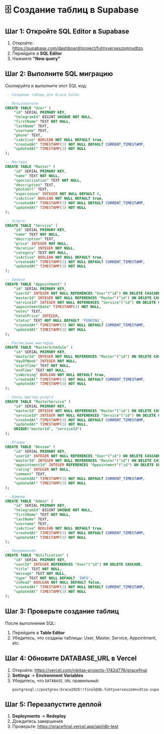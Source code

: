# 🗄️ Создание таблиц в Supabase

## Шаг 1: Откройте SQL Editor в Supabase

1. Откройте: https://supabase.com/dashboard/project/fuhtyverxeszomnvdtzo
2. Перейдите в **SQL Editor**
3. Нажмите **"New query"**

## Шаг 2: Выполните SQL миграцию

Скопируйте и выполните этот SQL код:

```sql
-- Создание таблиц для Grace Salon

-- Пользователи
CREATE TABLE "User" (
    "id" SERIAL PRIMARY KEY,
    "telegramId" BIGINT UNIQUE NOT NULL,
    "firstName" TEXT NOT NULL,
    "lastName" TEXT,
    "username" TEXT,
    "phone" TEXT,
    "isActive" BOOLEAN NOT NULL DEFAULT true,
    "createdAt" TIMESTAMP(3) NOT NULL DEFAULT CURRENT_TIMESTAMP,
    "updatedAt" TIMESTAMP(3) NOT NULL
);

-- Мастера
CREATE TABLE "Master" (
    "id" SERIAL PRIMARY KEY,
    "name" TEXT NOT NULL,
    "specialization" TEXT NOT NULL,
    "description" TEXT,
    "photoUrl" TEXT,
    "experience" INTEGER NOT NULL DEFAULT 0,
    "isActive" BOOLEAN NOT NULL DEFAULT true,
    "createdAt" TIMESTAMP(3) NOT NULL DEFAULT CURRENT_TIMESTAMP,
    "updatedAt" TIMESTAMP(3) NOT NULL
);

-- Услуги
CREATE TABLE "Service" (
    "id" SERIAL PRIMARY KEY,
    "name" TEXT NOT NULL,
    "description" TEXT,
    "price" INTEGER NOT NULL,
    "duration" INTEGER NOT NULL,
    "category" TEXT NOT NULL,
    "isActive" BOOLEAN NOT NULL DEFAULT true,
    "createdAt" TIMESTAMP(3) NOT NULL DEFAULT CURRENT_TIMESTAMP,
    "updatedAt" TIMESTAMP(3) NOT NULL
);

-- Записи
CREATE TABLE "Appointment" (
    "id" SERIAL PRIMARY KEY,
    "userId" INTEGER NOT NULL REFERENCES "User"("id") ON DELETE CASCADE,
    "masterId" INTEGER NOT NULL REFERENCES "Master"("id") ON DELETE CASCADE,
    "serviceId" INTEGER NOT NULL REFERENCES "Service"("id") ON DELETE CASCADE,
    "appointmentDate" TIMESTAMP(3) NOT NULL,
    "notes" TEXT,
    "totalPrice" INTEGER,
    "status" TEXT NOT NULL DEFAULT 'PENDING',
    "createdAt" TIMESTAMP(3) NOT NULL DEFAULT CURRENT_TIMESTAMP,
    "updatedAt" TIMESTAMP(3) NOT NULL
);

-- Расписание мастеров
CREATE TABLE "MasterSchedule" (
    "id" SERIAL PRIMARY KEY,
    "masterId" INTEGER NOT NULL REFERENCES "Master"("id") ON DELETE CASCADE,
    "dayOfWeek" INTEGER NOT NULL,
    "startTime" TEXT NOT NULL,
    "endTime" TEXT NOT NULL,
    "isWorking" BOOLEAN NOT NULL DEFAULT true,
    "createdAt" TIMESTAMP(3) NOT NULL DEFAULT CURRENT_TIMESTAMP,
    "updatedAt" TIMESTAMP(3) NOT NULL
);

-- Связь мастер-услуга
CREATE TABLE "MasterService" (
    "id" SERIAL PRIMARY KEY,
    "masterId" INTEGER NOT NULL REFERENCES "Master"("id") ON DELETE CASCADE,
    "serviceId" INTEGER NOT NULL REFERENCES "Service"("id") ON DELETE CASCADE,
    "createdAt" TIMESTAMP(3) NOT NULL DEFAULT CURRENT_TIMESTAMP,
    "updatedAt" TIMESTAMP(3) NOT NULL,
    UNIQUE("masterId", "serviceId")
);

-- Отзывы
CREATE TABLE "Review" (
    "id" SERIAL PRIMARY KEY,
    "userId" INTEGER NOT NULL REFERENCES "User"("id") ON DELETE CASCADE,
    "masterId" INTEGER NOT NULL REFERENCES "Master"("id") ON DELETE CASCADE,
    "appointmentId" INTEGER REFERENCES "Appointment"("id") ON DELETE SET NULL,
    "rating" INTEGER NOT NULL,
    "comment" TEXT,
    "createdAt" TIMESTAMP(3) NOT NULL DEFAULT CURRENT_TIMESTAMP,
    "updatedAt" TIMESTAMP(3) NOT NULL
);

-- Админы
CREATE TABLE "Admin" (
    "id" SERIAL PRIMARY KEY,
    "telegramId" BIGINT UNIQUE NOT NULL,
    "firstName" TEXT NOT NULL,
    "lastName" TEXT,
    "username" TEXT,
    "isActive" BOOLEAN NOT NULL DEFAULT true,
    "createdAt" TIMESTAMP(3) NOT NULL DEFAULT CURRENT_TIMESTAMP,
    "updatedAt" TIMESTAMP(3) NOT NULL
);

-- Уведомления
CREATE TABLE "Notification" (
    "id" SERIAL PRIMARY KEY,
    "userId" INTEGER REFERENCES "User"("id") ON DELETE CASCADE,
    "title" TEXT NOT NULL,
    "message" TEXT NOT NULL,
    "type" TEXT NOT NULL DEFAULT 'INFO',
    "isRead" BOOLEAN NOT NULL DEFAULT false,
    "createdAt" TIMESTAMP(3) NOT NULL DEFAULT CURRENT_TIMESTAMP,
    "updatedAt" TIMESTAMP(3) NOT NULL
);
```

## Шаг 3: Проверьте создание таблиц

После выполнения SQL:
1. Перейдите в **Table Editor**
2. Убедитесь, что созданы таблицы: User, Master, Service, Appointment, etc.

## Шаг 4: Обновите DATABASE_URL в Vercel

1. Откройте: https://vercel.com/nikitas-projects-1742d776/gracefinal
2. **Settings** → **Environment Variables**
3. Убедитесь, что `DATABASE_URL` правильный:
   ```
   postgresql://postgres:Grace2025!!final@db.fuhtyverxeszomnvdtzo.supabase.co:5432/postgres
   ```

## Шаг 5: Перезапустите деплой

1. **Deployments** → **Redeploy**
2. Дождитесь завершения
3. Проверьте: https://gracefinal.vercel.app/api/db-test
